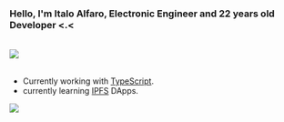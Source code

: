 <h3 align="left">Hello, I'm Italo Alfaro, Electronic Engineer and 22 years old Developer <.<</h3>
<br/>
<div align= "left">
    <img src="https://my-code-stats.herokuapp.com/langs/5"/>
</div>
<br/>

- Currently working with [TypeScript](https://www.typescriptlang.org).
- currently learning [IPFS](https://ipfs.io) DApps.

![](https://hit.yhype.me/github/profile?user_id=59491697)

